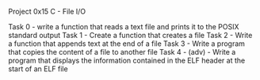 Project 0x15 C - File I/O

Task 0 - write a function that reads a text file and prints it to the POSIX standard output
Task 1 - Create a function that creates a file
Task 2 - Write a function that appends text at the end of a file
Task 3 - Write a program that copies the content of a file to another file
Task 4 - (adv) - Write a program that displays the information contained in the ELF header at the start of an ELF file
